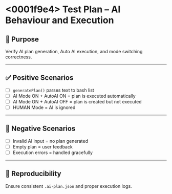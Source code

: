 # <0001f9e4> Test Plan – AI Behaviour and Execution

## 🎯 Purpose
Verify AI plan generation, Auto AI execution, and mode switching correctness.

---

## ✅ Positive Scenarios
- [ ] `generatePlan()` parses text to bash list
- [ ] AI Mode ON + AutoAI ON = plan is executed automatically
- [ ] AI Mode ON + AutoAI OFF = plan is created but not executed
- [ ] HUMAN Mode = AI is ignored

---

## 🚫 Negative Scenarios
- [ ] Invalid AI input = no plan generated
- [ ] Empty plan = user feedback
- [ ] Execution errors = handled gracefully

---

## 🔁 Reproducibility
Ensure consistent `.ai-plan.json` and proper execution logs.
